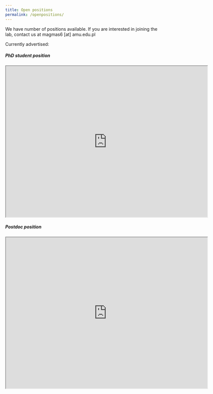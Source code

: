 ```yaml
---
title: Open positions
permalink: /openpositions/
---
```


We have number of positions available. If you are interested in joining the lab, contact us at magmas6 [at] amu.edu.pl

Currently advertised:

##### PhD student position

<iframe src="https://drive.google.com/file/d/1TigQdXk7uFDKflGPPBTO1Q0QdRiu6gJc/preview" width="640" height="480" allow="autoplay"></iframe>


##### Postdoc position

<iframe src="https://drive.google.com/file/d/1sSD6o86yc8FqzBVxa2Rz52Jo1lW7h0nu/preview" width="640" height="480" allow="autoplay"></iframe>
